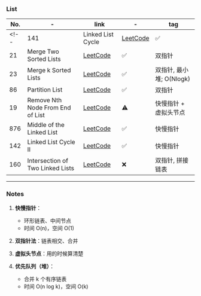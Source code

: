 
### List

| No. | - | link | - | tag |
|------|----------|------|------|------|
<!-- | 141  | Linked List Cycle | [LeetCode](https://leetcode.com/problems/linked-list-cycle/) | ✅ | 快慢指针 | -->
| 21   | Merge Two Sorted Lists | [LeetCode](https://leetcode.com/problems/merge-two-sorted-lists/) | ✅ | 双指针 |
| 23   | Merge k Sorted Lists | [LeetCode](https://leetcode.com/problems/merge-k-sorted-lists/) | ✅ | 双指针, 最小堆; O(Nlogk) |
| 86   | Partition List | [LeetCode](https://leetcode.com/problems/partition-list/) | ✅ | 双指针 |
| 19   | Remove Nth Node From End of List | [LeetCode](https://leetcode.com/problems/remove-nth-node-from-end-of-list/) | ⚠️ | 快慢指针 + 虚拟头节点 |
| 876  | Middle of the Linked List | [LeetCode](https://leetcode.com/problems/middle-of-the-linked-list/) | ✅ | 快慢指针 |
| 142  | Linked List Cycle II | [LeetCode](https://leetcode.com/problems/linked-list-cycle-ii/) | ✅ | 快慢指针|
| 160  | Intersection of Two Linked Lists | [LeetCode](https://leetcode.com/problems/intersection-of-two-linked-lists/) | ❌ | 双指针, 拼接链表 |
---

### Notes
1. **快慢指针**：
   - 环形链表、中间节点
   - 时间 O(n)，空间 O(1)

2. **双指针法**：链表相交、合并

3. **虚拟头节点**：用的时候算清楚

4. **优先队列（堆）**：
   - 合并 k 个有序链表
   - 时间 O(n log k)，空间 O(k)

